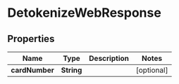 # DetokenizeWebResponse

## Properties
Name | Type | Description | Notes
------------ | ------------- | ------------- | -------------
**cardNumber** | **String** |  |  [optional]
